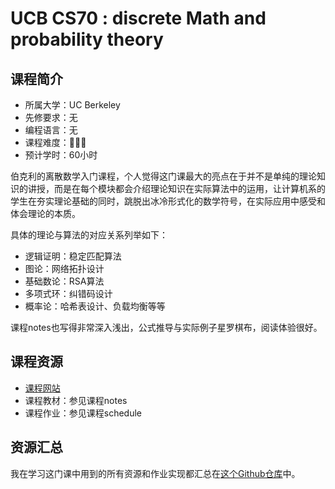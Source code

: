 # UCB CS70 : discrete Math and probability theory
## 课程简介
- 所属大学：UC Berkeley
- 先修要求：无
- 编程语言：无
- 课程难度：🌟🌟🌟
- 预计学时：60小时

伯克利的离散数学入门课程，个人觉得这门课最大的亮点在于并不是单纯的理论知识的讲授，而是在每个模块都会介绍理论知识在实际算法中的运用，让计算机系的学生在夯实理论基础的同时，跳脱出冰冷形式化的数学符号，在实际应用中感受和体会理论的本质。

具体的理论与算法的对应关系列举如下：

- 逻辑证明：稳定匹配算法
- 图论：网络拓扑设计
- 基础数论：RSA算法
- 多项式环：纠错码设计
- 概率论：哈希表设计、负载均衡等等

课程notes也写得非常深入浅出，公式推导与实际例子星罗棋布，阅读体验很好。

## 课程资源
- [课程网站](http://www.eecs70.org/)
- 课程教材：参见课程notes
- 课程作业：参见课程schedule

## 资源汇总
我在学习这门课中用到的所有资源和作业实现都汇总在[这个Github仓库](https://github.com/PKUFlyingPig/UCB-CS70)中。